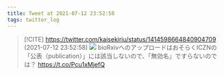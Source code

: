```yaml
---
title: Tweet at 2021-07-12 23:52:58
tags: twitter_log
---
```


> [!CITE] https://twitter.com/kaisekiriu/status/1414598664840904709 (2021-07-12 23:52:58)
> ![](https://twitter.com/kaisekiriu/status/1414598664840904709)
> bioRxivへのアップロードはおそらくICZNの「公表（publication）」には該当しないので、「無効名」ですらないのでは？
> https://t.co/Pcu1xMjefQ
